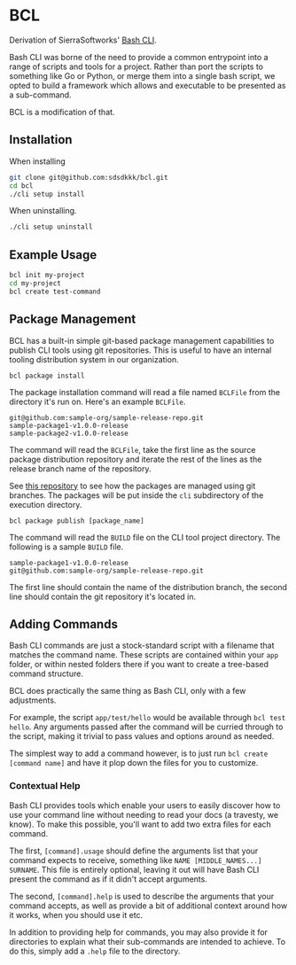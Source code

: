 # BCL

Derivation of SierraSoftworks' [Bash CLI](https://github.com/SierraSoftworks/bash-cli).

Bash CLI was borne of the need to provide a common entrypoint into a range of scripts
and tools for a project. Rather than port the scripts to something like Go or Python,
or merge them into a single bash script, we opted to build a framework which allows
and executable to be presented as a sub-command.

BCL is a modification of that.

## Installation

When installing

```sh
git clone git@github.com:sdsdkkk/bcl.git
cd bcl
./cli setup install
```

When uninstalling.

```sh
./cli setup uninstall
```

## Example Usage

```sh
bcl init my-project
cd my-project
bcl create test-command
```

## Package Management
BCL has a built-in simple git-based package management capabilities to publish CLI tools using git
repositories. This is useful to have an internal tooling distribution system in our organization.

```
bcl package install
```

The package installation command will read a file named `BCLFile` from the directory it's run on.
Here's an example `BCLFile`.

```
git@github.com:sample-org/sample-release-repo.git
sample-package1-v1.0.0-release
sample-package2-v1.0.0-release
```

The command will read the `BCLFile`, take the first line as the source package distribution
repository and iterate the rest of the lines as the release branch name of the repository.

See [this repository](https://github.com/sdsdkkk/branch-test) to see how the packages are managed
using git branches. The packages will be put inside the `cli` subdirectory of the execution directory.

```
bcl package publish [package_name]
```

The command will read the `BUILD` file on the CLI tool project directory. The following is a sample
`BUILD` file.

```
sample-package1-v1.0.0-release
git@github.com:sample-org/sample-release-repo.git
```

The first line should contain the name of the distribution branch, the second line should contain
the git repository it's located in.

## Adding Commands
Bash CLI commands are just a stock-standard script with a filename that matches the command name.
These scripts are contained within your `app` folder, or within nested folders there if you want
to create a tree-based command structure.

BCL does practically the same thing as Bash CLI, only with a few adjustments.

For example, the script `app/test/hello` would be available through `bcl test hello`. Any arguments
passed after the command will be curried through to the script, making it trivial to pass values and
options around as needed.

The simplest way to add a command however, is to just run `bcl create [command name]`
and have it plop down the files for you to customize.

### Contextual Help
Bash CLI provides tools which enable your users to easily discover how to use your command line without
needing to read your docs (a travesty, we know). To make this possible, you'll want to add two extra
files for each command.

The first, `[command].usage` should define the arguments list that your command expects to receive,
something like `NAME [MIDDLE_NAMES...] SURNAME`. This file is entirely optional, leaving it out will
have Bash CLI present the command as if it didn't accept arguments.

The second, `[command].help` is used to describe the arguments that your command accepts, as well as
provide a bit of additional context around how it works, when you should use it etc.

In addition to providing help for commands, you may also provide it for directories to explain what
their sub-commands are intended to achieve. To do this, simply add a `.help` file to the directory.

